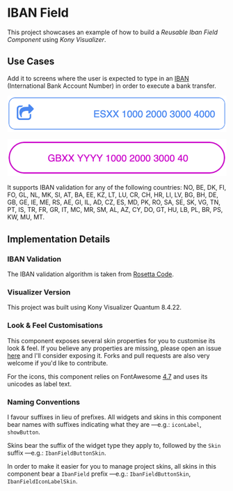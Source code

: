 # IBAN Field

This project showcases an example of how to build a *Reusable Iban Field
Component* using *Kony Visualizer*.

## Use Cases

Add it to screens where the user is expected to type in an [IBAN](https://en.wikipedia.org/wiki/International_Bank_Account_Number) (International Bank Account Number) in order to execute a bank transfer.

![Iban Field](/pics/IbanField1.png "Iban Field 1")

![Iban Field](/pics/IbanField2.png "Iban Field 2")

It supports IBAN validation for any of the following countries:
NO, BE, DK, FI, FO, GL, NL, MK, SI, AT, BA, EE, KZ, LT, LU, CR, CH, HR, LI, LV, BG, BH, DE, GB, GE, IE, ME, RS, AE, GI, IL, AD, CZ, ES, MD, PK, RO, SA, SE, SK, VG, TN, PT, IS, TR, FR, GR, IT, MC, MR, SM, AL, AZ, CY, DO, GT, HU, LB, PL, BR, PS, KW, MU, MT.

## Implementation Details

### IBAN Validation

The IBAN validation algorithm is taken from [Rosetta Code](https://rosettacode.org/wiki/IBAN#JavaScript).

### Visualizer Version
This project was built using Kony Visualizer Quantum 8.4.22.

### Look & Feel Customisations

This component exposes several skin properties for you to customise its look & feel. If you believe any properties are missing, please open an issue [here](https://github.com/mig82/IbanField/issues) and I'll consider exposing it. Forks and pull requests are also very welcome if you'd like to contribute.

For the icons, this component relies on FontAwesome [4.7](https://fontawesome.com/v4.7.0/) and uses its unicodes as label text.

### Naming Conventions

I favour suffixes in lieu of prefixes. All widgets and skins in this component bear names with suffixes indicating what they are —e.g.: `iconLabel`, `showButton`.

Skins bear the suffix of the widget type they apply to, followed by the `Skin` suffix —e.g.: `IbanFieldButtonSkin`.

In order to make it easier for you to manage project skins, all skins in this component bear a `IbanField` prefix —e.g.: `IbanFieldButtonSkin`, `IbanFieldIconLabelSkin`.
